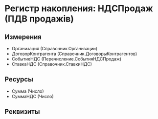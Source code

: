 ﻿# Регистр накопления: НДСПродаж (ПДВ продажів)

## Измерения

- Организация (Справочник.Организации)
- ДоговорКонтрагента (Справочник.ДоговорыКонтрагентов)
- СобытиеНДС (Перечисление.СобытияНДСПродаж)
- СтавкаНДС (Справочник.СтавкиНДС)

## Ресурсы

- Сумма (Число)
- СуммаНДС (Число)

## Реквизиты


